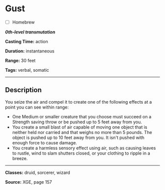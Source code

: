 # Gust

- [ ] Homebrew

***0th-level transmutation***

**Casting Time:** action

**Duration:** instantaneous

**Range:** 30 feet

**Tags:** verbal, somatic

---

## Description
You seize the air and compel it to create one of the following effects at a point you can see within range:
- One Medium or smaller creature that you choose must succeed on a Strength saving throw or be pushed up to 5 feet away from you.
- You create a small blast of air capable of moving one object that is neither held nor carried and that weighs no more than 5 pounds. The object is pushed up to 10 feet away from you. It isn't pushed with enough force to cause damage.
- You create a harmless sensory effect using air, such as causing leaves to rustle, wind to slam shutters closed, or your clothing to ripple in a breeze.

---

**Classes:** druid, sorcerer, wizard

**Source:** XGE, page 157
